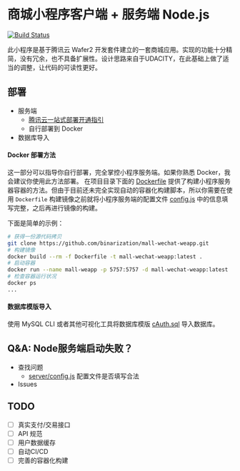 # 商城小程序客户端 + 服务端 Node.js

[![Build Status](https://travis-ci.com/binarization/mall-wechat-weapp.svg?branch=master)](https://travis-ci.com/binarization/mall-wechat-weapp)

此小程序是基于腾讯云 Wafer2 开发套件建立的一套商城应用。实现的功能十分精简，没有冗余，也不具备扩展性。设计思路来自于UDACITY，在此基础上做了适当的调整，让代码的可读性更好。

## 部署
 * 服务端
   * [腾讯云一站式部署开通指引](README-Wafer2.md)
   * 自行部署到 Docker
 * 数据库导入
 
#### Docker 部署方法
这一部分可以指导你自行部署，完全掌控小程序服务端。如果你熟悉 Docker，我会建议你使用此方法部署。
在项目目录下面的 [Dockerfile](Dockerfile) 提供了构建小程序服务器容器的方法。但由于目前还未完全实现自动的容器化构建脚本，所以你需要在使用 `Dockerfile` 构建镜像之前就将小程序服务端的配置文件 [config.js](server/config.js) 中的信息填写完整，之后再进行镜像的构建。

下面是简单的示例：

```Bash
# 获得一份源代码拷贝
git clone https://github.com/binarization/mall-wechat-weapp.git
# 构建镜像
docker build --rm -f Dockerfile -t mall-wechat-weapp:latest .
# 启动容器
docker run --name mall-weapp -p 5757:5757 -d mall-wechat-weapp:latest
# 检查容器运行状况
docker ps
...
```

#### 数据库模版导入
使用 MySQL CLI 或者其他可视化工具将数据库模版 [cAuth.sql](cAuth.sql) 导入数据库。

## Q&A: Node服务端启动失败？

* 查找问题
  * [server/config.js](server/config.js) 配置文件是否填写合法
* Issues

## TODO
 - [ ] 真实支付/交易接口
 - [ ] API 规范
 - [ ] 用户数据缓存
 - [ ] 自动CI/CD
 - [ ] 完善的容器化构建
